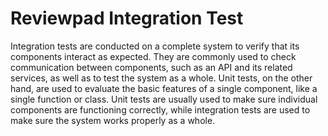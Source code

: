 # Reviewpad Integration Test

Integration tests are conducted on a complete system to verify that its components interact as expected. They are commonly used to check communication between components, such as an API and its related services, as well as to test the system as a whole. Unit tests, on the other hand, are used to evaluate the basic features of a single component, like a single function or class. Unit tests are usually used to make sure individual components are functioning correctly, while integration tests are used to make sure the system works properly as a whole.
